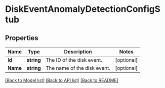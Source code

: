 # DiskEventAnomalyDetectionConfigStub

## Properties
Name | Type | Description | Notes
------------ | ------------- | ------------- | -------------
**Id** | **string** | The ID of the disk event. | [optional] 
**Name** | **string** | The name of the disk event. | [optional] 

[[Back to Model list]](../README.md#documentation-for-models) [[Back to API list]](../README.md#documentation-for-api-endpoints) [[Back to README]](../README.md)


